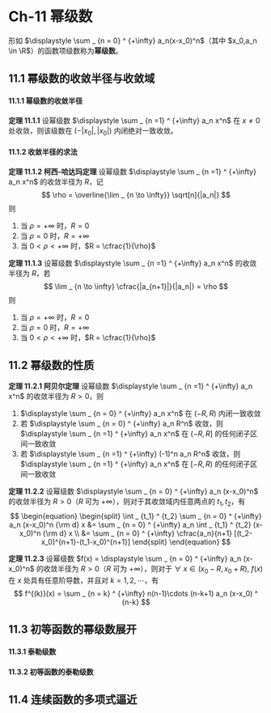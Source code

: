 # Ch-11  幂级数

形如 $\displaystyle \sum _ {n = 0} ^ {+\infty} a_n(x-x_0)^n$（其中 $x_0,a_n \in \R$）的函数项级数称为**幂级数**。

## 11.1  幂级数的收敛半径与收敛域

#### 11.1.1  幂级数的收敛半径

**定理  11.1.1**    设幂级数 $\displaystyle \sum _ {n =1} ^ {+\infty} a_n x^n$ 在 $x \neq 0$ 处收敛，则该级数在 $(-|x_0|, |x_0|)$ 内闭绝对一致收敛。



#### 11.1.2  收敛半径的求法

**定理  11.1.2  柯西-哈达玛定理**    设幂级数 $\displaystyle \sum _ {n =1} ^ {+\infty} a_n x^n$ 的收敛半径为 $R$，记
$$
\rho = \overline{\lim _ {n \to \infty}} \sqrt[n]{|a_n|}
$$
则

1. 当 $\rho = + \infty$ 时，$R = 0$ 
2. 当 $\rho = 0$ 时，$R = + \infty$ 
3. 当 $0 < \rho < + \infty$ 时，$R = \cfrac{1}{\rho}$ 



**定理  11.1.3**    设幂级数 $\displaystyle \sum _ {n =1} ^ {+\infty} a_n x^n$ 的收敛半径为 $R$，若
$$
\lim _ {n \to \infty} \cfrac{|a_{n+1}|}{|a_n|} = \rho
$$
则

1. 当 $\rho = + \infty$ 时，$R = 0$ 
2. 当 $\rho = 0$ 时，$R = + \infty$ 
3. 当 $0 < \rho < + \infty$ 时，$R = \cfrac{1}{\rho}$ 



## 11.2  幂级数的性质

**定理  11.2.1  阿贝尔定理**    设幂级数 $\displaystyle \sum _ {n =1} ^ {+\infty} a_n x^n$ 的收敛半径为 $R > 0$，则

1. $\displaystyle \sum _ {n = 0} ^ {+\infty} a_n x^n$ 在 $(-R,R)$ 内闭一致收敛
2. 若 $\displaystyle \sum _ {n = 0} ^ {+\infty} a_n R^n$ 收敛，则 $\displaystyle \sum _ {n =1} ^ {+\infty} a_n x^n$ 在 $(-R,R]$ 的任何闭子区间一致收敛
3. 若 $\displaystyle \sum _ {n =1} ^ {+\infty} (-1)^n a_n R^n$ 收敛，则 $\displaystyle \sum _ {n =1} ^ {+\infty} a_n x^n$ 在 $[-R,R)$ 的任何闭子区间一致收敛



**定理  11.2.2**    设幂级数 $\displaystyle \sum _ {n = 0} ^ {+\infty} a_n (x-x_0)^n$ 的收敛半径为 $R > 0$（$R$ 可为 $+\infty$），则对于其收敛域内任意两点的 $t_1,t_2$，有
$$
\begin{equation} \begin{split}
\int _ {t_1} ^ {t_2} \sum _ {n = 0} ^ {+\infty} a_n (x-x_0)^n {\rm d} x &= \sum _ {n = 0} ^ {+\infty} a_n \int _ {t_1} ^ {t_2} (x-x_0)^n {\rm d} x \\
&= \sum _ {n = 0} ^ {+\infty} \cfrac{a_n}{n+1} [(t_2-x_0)^{n+1}-(t_1-x_0)^{n+1}]
\end{split} \end{equation}
$$


**定理  11.2.3**    设幂级数 $f(x) = \displaystyle \sum _ {n = 0} ^ {+\infty} a_n (x-x_0)^n$ 的收敛半径为 $R > 0$（$R$ 可为 $+\infty$），则对于 $\forall \ x \in (x_0-R,x_0+R)$, $f(x)$ 在 $x$ 处具有任意阶导数，并且对 $k = 1,2, \cdots$，有
$$
f^{(k)}(x) = \sum _ {n = k} ^ {+\infty} n(n-1)\cdots (n-k+1) a_n (x-x_0) ^ {n-k}
$$


## 11.3  初等函数的幂级数展开

#### 11.3.1  泰勒级数





#### 11.3.2  初等函数的泰勒级数





## 11.4  连续函数的多项式逼近

